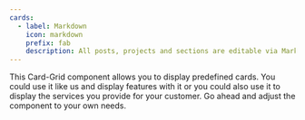 ```yaml
---
cards:
  - label: Markdown
    icon: markdown
    prefix: fab
    description: All posts, projects and sections are editable via Markdown files.
---
```


This Card-Grid component allows you to display predefined cards. You could use it like us and display features with it or you could also use it to display the services you provide for your customer. Go ahead and adjust the component to your own needs.
